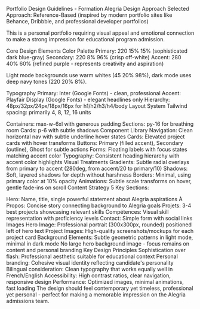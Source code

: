 Portfolio Design Guidelines - Formation Alegria
Design Approach
Selected Approach: Reference-Based (inspired by modern portfolio sites like Behance, Dribbble, and professional developer portfolios)

This is a personal portfolio requiring visual appeal and emotional connection to make a strong impression for educational program admission.

Core Design Elements
Color Palette
Primary: 220 15% 15% (sophisticated dark blue-gray) Secondary: 220 8% 96% (crisp off-white) Accent: 280 40% 60% (refined purple - represents creativity and aspiration)

Light mode backgrounds use warm whites (45 20% 98%), dark mode uses deep navy tones (220 20% 8%).

Typography
Primary: Inter (Google Fonts) - clean, professional
Accent: Playfair Display (Google Fonts) - elegant headlines only
Hierarchy: 48px/32px/24px/18px/16px for h1/h2/h3/h4/body
Layout System
Tailwind spacing: primarily 4, 8, 12, 16 units

Containers: max-w-6xl with generous padding
Sections: py-16 for breathing room
Cards: p-6 with subtle shadows
Component Library
Navigation: Clean horizontal nav with subtle underline hover states
Cards: Elevated project cards with hover transforms
Buttons: Primary (filled accent), Secondary (outline), Ghost for subtle actions
Forms: Floating labels with focus states matching accent color
Typography: Consistent heading hierarchy with accent color highlights
Visual Treatments
Gradients: Subtle radial overlays from primary to accent (280deg, from accent/20 to primary/10)
Shadows: Soft, layered shadows for depth without harshness
Borders: Minimal, using primary color at 10% opacity
Animations: Subtle scale transforms on hover, gentle fade-ins on scroll
Content Strategy
5 Key Sections:

Hero: Name, title, single powerful statement about Alegria aspirations
À Propos: Concise story connecting background to Alegria goals
Projets: 3-4 best projects showcasing relevant skills
Compétences: Visual skill representation with proficiency levels
Contact: Simple form with social links
Images
Hero Image: Professional portrait (300x300px, rounded) positioned left of hero text
Project Images: High-quality screenshots/mockups for each project card
Background Elements: Subtle geometric patterns in light mode, minimal in dark mode
No large hero background image - focus remains on content and personal branding
Key Design Principles
Sophistication over flash: Professional aesthetic suitable for educational context
Personal branding: Cohesive visual identity reflecting candidate's personality
Bilingual consideration: Clean typography that works equally well in French/English
Accessibility: High contrast ratios, clear navigation, responsive design
Performance: Optimized images, minimal animations, fast loading
The design should feel contemporary yet timeless, professional yet personal - perfect for making a memorable impression on the Alegria admissions team.
